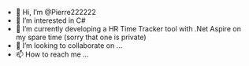 - 👋 Hi, I’m @Pierre222222
- 👀 I’m interested in C#
- 🌱 I’m currently developing a HR Time Tracker tool with .Net Aspire on my spare time (sorry that one is private)
- 💞️ I’m looking to collaborate on ...
- 📫 How to reach me ...

<!---
Pierre222222/Pierre222222 is a ✨ special ✨ repository because its `README.md` (this file) appears on your GitHub profile.
You can click the Preview link to take a look at your changes.
--->
